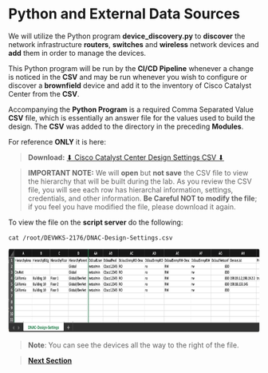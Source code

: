 # Python and External Data Sources

We will utilize the Python program **device_discovery.py** to **discover** the network infrastructure **routers**, **switches** and **wireless** network devices and **add** them in order to manage the devices. 

This Python program will be run by the **CI/CD Pipeline** whenever a change is noticed in the **CSV** and may be run whenever you wish to configure or discover a **brownfield** device and add it to the inventory of Cisco Catalyst Center from the **CSV**. 

Accompanying the **Python Program** is a required Comma Separated Value **CSV** file, which is essentially an answer file for the values used to build the design. The **CSV** was added to the directory in the preceding **Modules**. 

For reference **ONLY** it is here:

> **Download:** <a href="https://git-link.vercel.app/api/download?url=https://github.com/kebaldwi/DNAC-TEMPLATES/tree/master/LABS/LAB-L-CICD-Orchestration/assets/csv/DNAC-Design-Settings.csv" target="_blank">⬇︎ Cisco Catalyst Center Design Settings CSV ⬇︎</a>

> **IMPORTANT NOTE:** We will **open** but **not save** the CSV file to view the hierarchy that will be built during the lab. 
  As you review the CSV file, you will see each row has hierarchal information, settings, credentials, and other information. **Be Careful NOT to modify the file**; if you feel you have modified the file, please download it again.

To view the file on the **script server** do the following:

```SHELL
cat /root/DEVWKS-2176/DNAC-Design-Settings.csv
```

<p align="center"><img src="./images/csv3.png" width="800" height="168.11"></p>

> **Note**: You can see the devices all the way to the right of the file.

> [**Next Section**](./03-pipeline.md)
